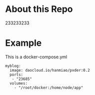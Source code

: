 # About this Repo

233233233


# Example

This is a docker-compose.yml
```
myblog:
  image: daocloud.io/hanmiao/pxder:0.2
  ports:
   - "23685"
  volumes:
    - "/root/docker:/home/node/app"
```
